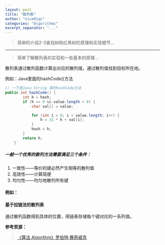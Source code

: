 ```yaml
---
layout: post
title: "散列表"
author: "nice01qc"
categories: "Algorithms"
excerpt_separator: "..."
---
```


> 简单的介绍2-3查找树和红黑树的原理和实现细节...

****

> 简单了解散列表的实现和一些基本的原理...

散列表通过散列函数计算出对应的散列值，通过散列值找到目标所在地。

例如：Java里面的hashCode()方法

```java
// 一下是Java String 类的hashCode方法
public int hashCode() {
        int h = hash;
        if (h == 0 && value.length > 0) {
            char val[] = value;

            for (int i = 0; i < value.length; i++) {
                h = 31 * h + val[i];
            }
            hash = h;
        }
        return h;
    }
```

##### 一般一个优秀的散列方法需要满足三个条件：

1. 一致性——等价的键必然产生相等的散列值
2. 高效性——计算简便
3. 均匀性——均匀地散列所有键

#### 例如：

#### 基于拉链法的散列表

通过散列函数得到具体的位置，用链表存储每个键对应的一系列值。





**参考资源：**

> [《算法 Algorithm》罗伯特·赛奇威克](https://book.douban.com/subject/19952400/)